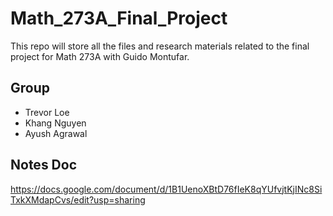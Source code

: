 # Math_273A_Final_Project
This repo will store all the files and research materials related to the final project for Math 273A with Guido Montufar.

## Group
- Trevor Loe
- Khang Nguyen
- Ayush Agrawal

## Notes Doc
https://docs.google.com/document/d/1B1UenoXBtD76fIeK8qYUfvjtKjINc8SiTxkXMdapCvs/edit?usp=sharing
